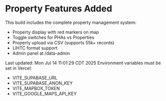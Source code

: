 # Property Features Added

This build includes the complete property management system:
- Property display with red markers on map
- Toggle switches for PHAs vs Properties
- Property upload via CSV (supports 55k+ records)
- LIHTC format support
- Admin panel at /data-admin

Last updated: Mon Jul 14 11:01:29 CDT 2025
Environment variables must be set in Vercel:
- VITE_SUPABASE_URL
- VITE_SUPABASE_ANON_KEY  
- VITE_MAPBOX_TOKEN
- VITE_GOOGLE_MAPS_API_KEY
